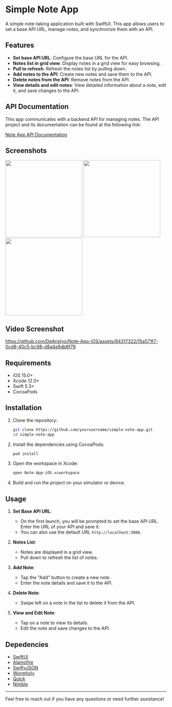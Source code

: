 # Simple Note App

A simple note-taking application built with SwiftUI. This app allows users to set a base API URL, manage notes, and synchronize them with an API.

## Features

- **Set base API URL**: Configure the base URL for the API.
- **Notes list in grid view**: Display notes in a grid view for easy browsing.
- **Pull to refresh**: Refresh the notes list by pulling down.
- **Add notes to the API**: Create new notes and save them to the API.
- **Delete notes from the API**: Remove notes from the API.
- **View details and edit notes**: View detailed information about a note, edit it, and save changes to the API.

## API Documentation

This app communicates with a backend API for managing notes. The API project and its documentation can be found at the following link:

[Note App API Documentation](https://github.com/DeAristyo/note-app-back-end)


## Screenshots

<img src="https://github.com/DeAristyo/Note-App-iOS/assets/84317322/ebe93cd3-093e-462e-b0dd-e4285fb08a1b" width="240">

<img src="https://github.com/DeAristyo/Note-App-iOS/assets/84317322/f287fb26-06e4-417d-ae8f-8d0dcbe46072" width="240">

<img src="https://github.com/DeAristyo/Note-App-iOS/assets/84317322/8802bbe5-2184-4dd7-b508-62e018357fe6" width="240">

## Video Screenshot

https://github.com/DeAristyo/Note-App-iOS/assets/84317322/15a571f7-0cd8-40c5-bc98-d8a4a9db6f79


## Requirements

- iOS 15.0+
- Xcode 12.0+
- Swift 5.3+
- CocoaPods

## Installation

1. Clone the repository:

    ```bash
    git clone https://github.com/yourusername/simple-note-app.git
    cd simple-note-app
    ```

2. Install the dependencies using CocoaPods:

    ```bash
    pod install
    ```

3. Open the workspace in Xcode:

    ```bash
    open Note-App-iOS.xcworkspace
    ```

4. Build and run the project on your simulator or device.

## Usage

1. **Set Base API URL**:
    - On the first launch, you will be prompted to set the base API URL. Enter the URL of your API and save it.
    - You can also use the default URL `http://localhost:3000`.

2. **Notes List**:
    - Notes are displayed in a grid view.
    - Pull down to refresh the list of notes.

3. **Add Note**:
    - Tap the "Add" button to create a new note.
    - Enter the note details and save it to the API.

4. **Delete Note**:
    - Swipe left on a note in the list to delete it from the API.

5. **View and Edit Note**:
    - Tap on a note to view its details.
    - Edit the note and save changes to the API.

## Depedencies

- [SwiftUI](https://developer.apple.com/documentation/swiftui)
- [Alamofire](https://github.com/Alamofire/Alamofire)
- [SwiftyJSON](https://github.com/SwiftyJSON/SwiftyJSON)
- [Wormholy](https://github.com/pmusolino/Wormholy)
- [Quick](https://github.com/Quick/Quick)
- [Nimble](https://github.com/Quick/Nimble)

---

Feel free to reach out if you have any questions or need further assistance!
